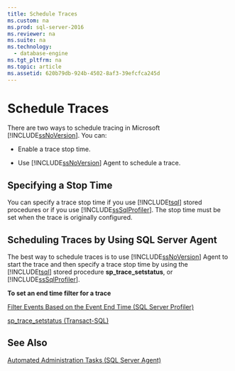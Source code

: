 ```yaml
---
title: Schedule Traces
ms.custom: na
ms.prod: sql-server-2016
ms.reviewer: na
ms.suite: na
ms.technology: 
  - database-engine
ms.tgt_pltfrm: na
ms.topic: article
ms.assetid: 620b79db-924b-4502-8af3-39efcfca245d
---
```

# Schedule Traces
  There are two ways to schedule tracing in Microsoft [!INCLUDE[ssNoVersion](../../Token/Other/ssNoVersion_md.md)]. You can:  
  
-   Enable a trace stop time.  
  
-   Use [!INCLUDE[ssNoVersion](../../Token/Other/ssNoVersion_md.md)] Agent to schedule a trace.  
  
## Specifying a Stop Time  
 You can specify a trace stop time if you use [!INCLUDE[tsql](../../Token/Other/tsql_md.md)] stored procedures or if you use [!INCLUDE[ssSqlProfiler](../../Token/Other/ssSqlProfiler_md.md)]. The stop time must be set when the trace is originally configured.  
  
## Scheduling Traces by Using SQL Server Agent  
 The best way to schedule traces is to use [!INCLUDE[ssNoVersion](../../Token/Other/ssNoVersion_md.md)] Agent to start the trace and then specify a trace stop time by using the [!INCLUDE[tsql](../../Token/Other/tsql_md.md)] stored procedure **sp\_trace\_setstatus**, or [!INCLUDE[ssSqlProfiler](../../Token/Other/ssSqlProfiler_md.md)].  
  
 **To set an end time filter for a trace**  
  
 [Filter Events Based on the Event End Time &#40;SQL Server Profiler&#41;](../../Topics/TopicNameNotContainA/Filter-Events-Based-on-the-Event-End-Time--SQL-Server-Profiler-.md)  
  
 [sp_trace_setstatus &#40;Transact-SQL&#41;](../Topic/sp_trace_setstatus%20\(Transact-SQL\).md)  
  
## See Also  
 [Automated Administration Tasks &#40;SQL Server Agent&#41;](../Topic/Automated%20Administration%20Tasks%20\(SQL%20Server%20Agent\).md)  
  
  